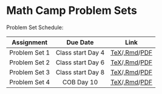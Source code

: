 # Math Camp Problem Sets 

Problem Set Schedule: 

| Assignment    | Due Date         |Link         |
| ------------- |:----------------:|-------------| 
|Problem Set 1  | Class start Day 4|[TeX](updated-pset-1.tex)/[.Rmd](updated-pset-1-RMD.rmd)/[PDF](updated-pset-1.pdf)|
|Problem Set 2  | Class start Day 6|[TeX](updated-pset-2.tex)/[.Rmd](updated-pset-1-RMD.Rmd)/[PDF](updated-pset-2.pdf)|
|Problem Set 3  | Class start Day 8|[TeX](updated-pset-3.tex)/[.Rmd](updated-pset-3-RMD.Rmd)/[PDF](updated-pset-3.pdf)|
|Problem Set 4  | COB Day 10|[TeX](updated-pset-4.tex)/[.Rmd](updated-pset-4-RMD.Rmd)/[PDF](updated-pset-4.pdf)|          


